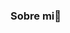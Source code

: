 ### Sobre mi👋

<!--![Banner de YouTube Beige y Naranja de estilo Libre y Divertido sobre Cuentacuentos Online](https://github.com/belenburgos20/belenburgos20/assets/167141409/6f74b1ec-cef8-4eba-aa28-976afffd619f)

**belenburgos20/belenburgos20** is a ✨ _special_ ✨ repository because its `README.md` (this file) appears on your GitHub profile.

Here are some ideas to get you started:

- 🔭 I’m currently working on ...
- 🌱 I’m currently learning ...
- 👯 I’m looking to collaborate on ...
- 🤔 I’m looking for help with ...
- 💬 Ask me about ...
- 📫 How to reach me: ...
- 😄 Pronouns: ...
- ⚡ Fun fact: ...
-->
